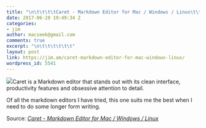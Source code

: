 ```yaml
---
title: "\n\t\t\t\tCaret - Markdown Editor for Mac / Windows / Linux\t\t"
date: 2017-06-28 19:49:34 Z
categories:
- jim
author: macseek@gmail.com
comments: true
excerpt: "\n\t\t\t\t\t\t"
layout: post
link: https://jim.am/caret-markdown-editor-for-mac-windows-linux/
wordpress_id: 5541
---
```


[![](https://jim.am/wp-content/uploads/2017/06/1.png)](https://caret.io/)Caret is a Markdown editor that stands out with its clean interface, productivity features and obsessive attention to detail.




Of all the markdown editors I have tried, this one suits me the best when I need to do some longer form writing.




Source: _[Caret - Markdown Editor for Mac / Windows / Linux](https://caret.io/)_


		
